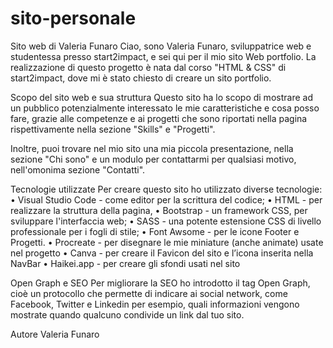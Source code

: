 # sito-personale
Sito web di Valeria Funaro
Ciao, sono Valeria Funaro, sviluppatrice web e studentessa presso start2impact, e sei qui per il mio sito Web portfolio.
La realizzazione di questo progetto è nata dal corso "HTML & CSS" di start2impact, dove mi è stato chiesto di creare un sito portfolio.

Scopo del sito web e sua struttura
Questo sito ha lo scopo di mostrare ad un pubblico potenzialmente interessato le mie caratteristiche e cosa posso fare, grazie alle competenze e ai progetti che sono riportati nella pagina rispettivamente nella sezione "Skills" e "Progetti".

Inoltre, puoi trovare nel mio sito una mia piccola presentazione, nella sezione "Chi sono" e un modulo per contattarmi per qualsiasi motivo, nell'omonima sezione "Contatti".

Tecnologie utilizzate
Per creare questo sito ho utilizzato diverse tecnologie:
•	Visual Studio Code - come editor per la scrittura del codice;
•	HTML - per realizzare la struttura della pagina,
•	Bootstrap - un framework CSS, per sviluppare l'interfaccia web;
•	SASS - una potente estensione CSS di livello professionale per i fogli di stile;
•	Font Awsome - per le icone Footer e Progetti.
•	Procreate - per disegnare le mie miniature (anche animate) usate nel progetto
•	Canva - per creare il Favicon del sito e l’icona inserita nella NavBar
•	Haikei.app - per creare gli sfondi usati nel sito


Open Graph e SEO
Per migliorare la SEO ho introdotto il tag Open Graph, cioè un protocollo che permette di indicare ai social network, come Facebook, Twitter e Linkedin per esempio, quali informazioni vengono mostrate quando qualcuno condivide un link dal tuo sito.

Autore
Valeria Funaro 

